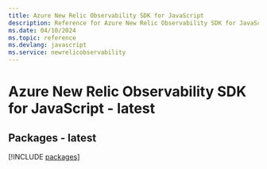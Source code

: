 ```yaml
---
title: Azure New Relic Observability SDK for JavaScript
description: Reference for Azure New Relic Observability SDK for JavaScript
ms.date: 04/10/2024
ms.topic: reference
ms.devlang: javascript
ms.service: newrelicobservability
---
```

# Azure New Relic Observability SDK for JavaScript - latest
## Packages - latest
[!INCLUDE [packages](new-relic-observability-index.md)]